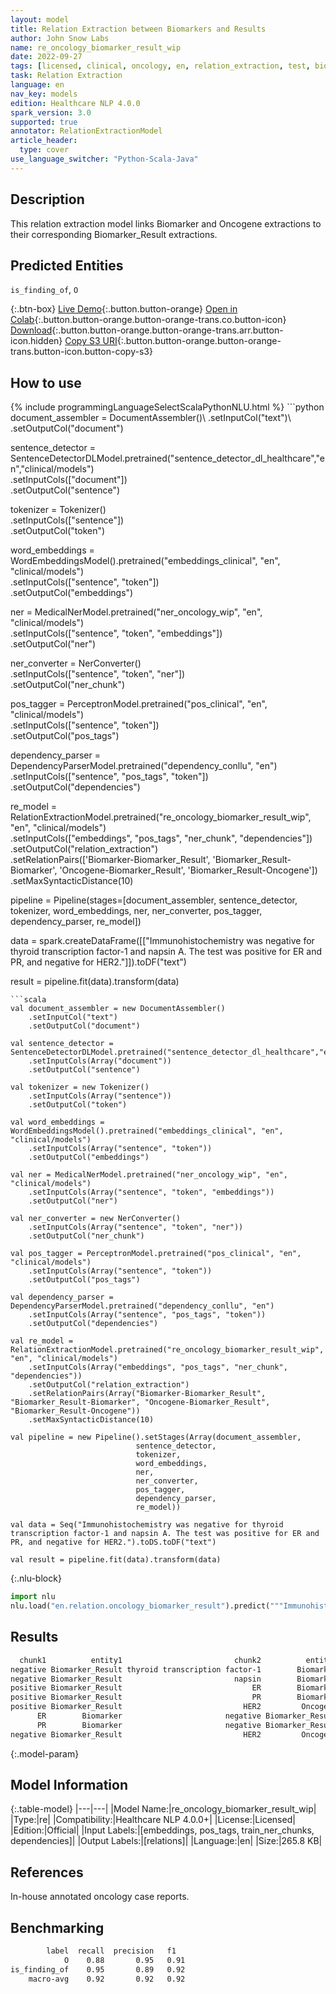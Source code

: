 ```yaml
---
layout: model
title: Relation Extraction between Biomarkers and Results
author: John Snow Labs
name: re_oncology_biomarker_result_wip
date: 2022-09-27
tags: [licensed, clinical, oncology, en, relation_extraction, test, biomarker]
task: Relation Extraction
language: en
nav_key: models
edition: Healthcare NLP 4.0.0
spark_version: 3.0
supported: true
annotator: RelationExtractionModel
article_header:
  type: cover
use_language_switcher: "Python-Scala-Java"
---
```


## Description

This relation extraction model links Biomarker and Oncogene extractions to their corresponding Biomarker_Result extractions.

## Predicted Entities

`is_finding_of`, `O`

{:.btn-box}
[Live Demo](https://demo.johnsnowlabs.com/healthcare/RE_ONCOLOGY/){:.button.button-orange}
[Open in Colab](https://colab.research.google.com/github/JohnSnowLabs/spark-nlp-workshop/blob/master/tutorials/Certification_Trainings/Healthcare/27.Oncology_Model.ipynb){:.button.button-orange.button-orange-trans.co.button-icon}
[Download](https://s3.amazonaws.com/auxdata.johnsnowlabs.com/clinical/models/re_oncology_biomarker_result_wip_en_4.0.0_3.0_1664291278366.zip){:.button.button-orange.button-orange-trans.arr.button-icon.hidden}
[Copy S3 URI](s3://auxdata.johnsnowlabs.com/clinical/models/re_oncology_biomarker_result_wip_en_4.0.0_3.0_1664291278366.zip){:.button.button-orange.button-orange-trans.button-icon.button-copy-s3}

## How to use



<div class="tabs-box" markdown="1">
{% include programmingLanguageSelectScalaPythonNLU.html %}
```python
document_assembler = DocumentAssembler()\
    .setInputCol("text")\
    .setOutputCol("document")

sentence_detector = SentenceDetectorDLModel.pretrained("sentence_detector_dl_healthcare","en","clinical/models")\
    .setInputCols(["document"])\
    .setOutputCol("sentence")

tokenizer = Tokenizer() \
    .setInputCols(["sentence"]) \
    .setOutputCol("token")

word_embeddings = WordEmbeddingsModel().pretrained("embeddings_clinical", "en", "clinical/models")\
    .setInputCols(["sentence", "token"]) \
    .setOutputCol("embeddings")                

ner = MedicalNerModel.pretrained("ner_oncology_wip", "en", "clinical/models") \
    .setInputCols(["sentence", "token", "embeddings"]) \
    .setOutputCol("ner")

ner_converter = NerConverter() \
    .setInputCols(["sentence", "token", "ner"]) \
    .setOutputCol("ner_chunk")
        
pos_tagger = PerceptronModel.pretrained("pos_clinical", "en", "clinical/models") \
    .setInputCols(["sentence", "token"]) \
    .setOutputCol("pos_tags")

dependency_parser = DependencyParserModel.pretrained("dependency_conllu", "en") \
    .setInputCols(["sentence", "pos_tags", "token"]) \
    .setOutputCol("dependencies")

re_model = RelationExtractionModel.pretrained("re_oncology_biomarker_result_wip", "en", "clinical/models") \
    .setInputCols(["embeddings", "pos_tags", "ner_chunk", "dependencies"]) \
    .setOutputCol("relation_extraction") \
    .setRelationPairs(['Biomarker-Biomarker_Result', 'Biomarker_Result-Biomarker', 'Oncogene-Biomarker_Result', 'Biomarker_Result-Oncogene']) \
    .setMaxSyntacticDistance(10)
        
pipeline = Pipeline(stages=[document_assembler,
                            sentence_detector,
                            tokenizer,
                            word_embeddings,
                            ner,
                            ner_converter,
                            pos_tagger,
                            dependency_parser,
                            re_model])

data = spark.createDataFrame([["Immunohistochemistry was negative for thyroid transcription factor-1 and napsin A. The test was positive for ER and PR, and negative for HER2."]]).toDF("text")

result = pipeline.fit(data).transform(data)
```
```scala
val document_assembler = new DocumentAssembler()
    .setInputCol("text")
    .setOutputCol("document")
    
val sentence_detector = SentenceDetectorDLModel.pretrained("sentence_detector_dl_healthcare","en","clinical/models")
    .setInputCols(Array("document"))
    .setOutputCol("sentence")
    
val tokenizer = new Tokenizer()
    .setInputCols(Array("sentence"))
    .setOutputCol("token")
    
val word_embeddings = WordEmbeddingsModel().pretrained("embeddings_clinical", "en", "clinical/models")
    .setInputCols(Array("sentence", "token"))
    .setOutputCol("embeddings")                
    
val ner = MedicalNerModel.pretrained("ner_oncology_wip", "en", "clinical/models")
    .setInputCols(Array("sentence", "token", "embeddings"))
    .setOutputCol("ner")
    
val ner_converter = new NerConverter()
    .setInputCols(Array("sentence", "token", "ner"))
    .setOutputCol("ner_chunk")
      
val pos_tagger = PerceptronModel.pretrained("pos_clinical", "en", "clinical/models")
    .setInputCols(Array("sentence", "token"))
    .setOutputCol("pos_tags")
    
val dependency_parser = DependencyParserModel.pretrained("dependency_conllu", "en")
    .setInputCols(Array("sentence", "pos_tags", "token"))
    .setOutputCol("dependencies")
    
val re_model = RelationExtractionModel.pretrained("re_oncology_biomarker_result_wip", "en", "clinical/models")
    .setInputCols(Array("embeddings", "pos_tags", "ner_chunk", "dependencies"))
    .setOutputCol("relation_extraction")
    .setRelationPairs(Array("Biomarker-Biomarker_Result", "Biomarker_Result-Biomarker", "Oncogene-Biomarker_Result", "Biomarker_Result-Oncogene"))
    .setMaxSyntacticDistance(10)

val pipeline = new Pipeline().setStages(Array(document_assembler,
                            sentence_detector,
                            tokenizer,
                            word_embeddings,
                            ner,
                            ner_converter,
                            pos_tagger,
                            dependency_parser,
                            re_model))

val data = Seq("Immunohistochemistry was negative for thyroid transcription factor-1 and napsin A. The test was positive for ER and PR, and negative for HER2.").toDS.toDF("text")

val result = pipeline.fit(data).transform(data)
```


{:.nlu-block}
```python
import nlu
nlu.load("en.relation.oncology_biomarker_result").predict("""Immunohistochemistry was negative for thyroid transcription factor-1 and napsin A. The test was positive for ER and PR, and negative for HER2.""")
```

</div>

## Results

```bash
  chunk1          entity1                         chunk2          entity2      relation confidence
negative Biomarker_Result thyroid transcription factor-1        Biomarker is_finding_of 0.99925953
negative Biomarker_Result                         napsin        Biomarker is_finding_of 0.98856175
positive Biomarker_Result                             ER        Biomarker is_finding_of  0.9833266
positive Biomarker_Result                             PR        Biomarker is_finding_of 0.94771445
positive Biomarker_Result                           HER2         Oncogene             O 0.96865135
      ER        Biomarker                       negative Biomarker_Result             O   0.998276
      PR        Biomarker                       negative Biomarker_Result             O 0.98595536
negative Biomarker_Result                           HER2         Oncogene is_finding_of 0.99124444
```

{:.model-param}
## Model Information

{:.table-model}
|---|---|
|Model Name:|re_oncology_biomarker_result_wip|
|Type:|re|
|Compatibility:|Healthcare NLP 4.0.0+|
|License:|Licensed|
|Edition:|Official|
|Input Labels:|[embeddings, pos_tags, train_ner_chunks, dependencies]|
|Output Labels:|[relations]|
|Language:|en|
|Size:|265.8 KB|

## References

In-house annotated oncology case reports.

## Benchmarking

```bash
        label  recall  precision   f1
            O    0.88       0.95   0.91
is_finding_of    0.95       0.89   0.92
    macro-avg    0.92       0.92   0.92
```
